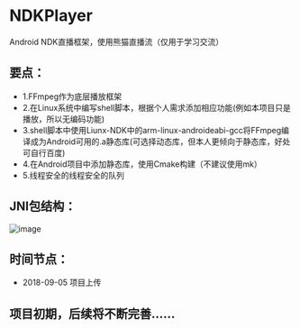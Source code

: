 # NDKPlayer
Android NDK直播框架，使用熊猫直播流（仅用于学习交流）
## 要点： 
- 1.FFmpeg作为底层播放框架
- 2.在Linux系统中编写shell脚本，根据个人需求添加相应功能(例如本项目只是播放，所以无编码功能)
- 3.shell脚本中使用Liunx-NDK中的arm-linux-androideabi-gcc将FFmpeg编译成为Android可用的.a静态库(可选择动态库，但本人更倾向于静态库，好处可自行百度)
- 4.在Android项目中添加静态库，使用Cmake构建（不建议使用mk）
- 5.线程安全的线程安全的队列
## JNI包结构：
![image](https://github.com/tanglongfei/NDKPlayer/blob/master/image/ndk%E5%8C%85%E7%BB%93%E6%9E%84.png?raw=true)
## 时间节点：
- 2018-09-05 项目上传

## 项目初期，后续将不断完善......

